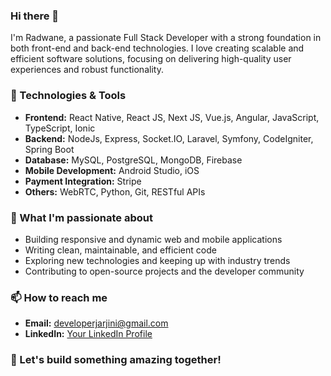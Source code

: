 ### Hi there 👋

I'm Radwane, a passionate Full Stack Developer with a strong foundation in both front-end and back-end technologies. I love creating scalable and efficient software solutions, focusing on delivering high-quality user experiences and robust functionality.

### 🔧 Technologies & Tools
- **Frontend:** React Native, React JS, Next JS, Vue.js, Angular, JavaScript, TypeScript, Ionic
- **Backend:** NodeJs, Express, Socket.IO, Laravel, Symfony, CodeIgniter, Spring Boot
- **Database:** MySQL, PostgreSQL, MongoDB, Firebase
- **Mobile Development:** Android Studio, iOS
- **Payment Integration:** Stripe
- **Others:** WebRTC, Python, Git, RESTful APIs

### 🌟 What I'm passionate about
- Building responsive and dynamic web and mobile applications
- Writing clean, maintainable, and efficient code
- Exploring new technologies and keeping up with industry trends
- Contributing to open-source projects and the developer community

### 📫 How to reach me
- **Email:** [developerjarjini@gmail.com](mailto:developerjarjini@gmail.com)
- **LinkedIn:** [Your LinkedIn Profile](https://www.linkedin.com/in/radwane-jarjini-347789189)

### 🚀 Let's build something amazing together!
